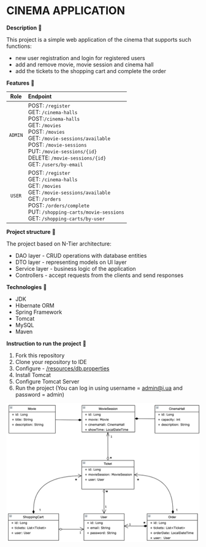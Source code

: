 # CINEMA APPLICATION
**Description** 📄

This project is a simple web application of the cinema that supports such functions:
- new user registration and login for registered users
- add and remove movie, movie session and cinema hall
- add the tickets to the shopping cart and complete the order

**Features** 📡

|  Role   | Endpoint                                                                                                                                                                                                                                                                    |
|:-------:|:----------------------------------------------------------------------------------------------------------------------------------------------------------------------------------------------------------------------------------------------------------------------------|
| `ADMIN` | POST: `/register` <br/> GET: `/cinema-halls`<br/>POST:`/cinema-halls`<br/>GET: `/movies`<br/>POST: `/movies`<br/>GET: `/movie-sessions/available`<br/>POST: `/movie-sessions`<br/>PUT: `/movie-sessions/{id}`<br/>DELETE: `/movie-sessions/{id}`<br/>GET: `/users/by-email` |
| `USER`  | POST: `/register` <br/> GET: `/cinema-halls`<br/>GET: `/movies`<br/>GET: `/movie-sessions/available`<br/>GET: `/orders`<br/>POST: `/orders/complete`<br/>PUT: `/shopping-carts/movie-sessions`<br/>GET: `/shopping-carts/by-user`                                           |


**Project structure** 📄

The project based on N-Tier architecture:
- DAO layer - CRUD operations with database entities
- DTO layer - representing models on UI layer
- Service layer - business logic of the application
- Controllers - accept requests from the clients and send responses

**Technologies** 📡
- JDK
- Hibernate ORM
- Spring Framework
- Tomcat
- MySQL
- Maven


**Instruction to run the project** 📄
1. Fork this repository
2. Clone your repository to IDE
3. Configure - [/resources/db.properties](https://github.com/vov4ik89/cinema-app/blob/main/src/main/resources/db.properties)
4. Install Tomcat
5. Configure Tomcat Server
6. Run the project (You can log in using username = admin@i.ua and password = admin)


![whole schema_1](uml.jpg)
